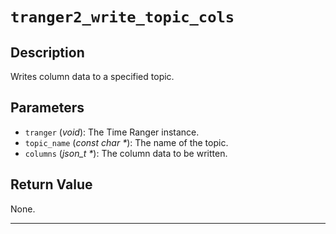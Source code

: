 # `tranger2_write_topic_cols`

## Description
Writes column data to a specified topic.

## Parameters
- `tranger` (*void*): The Time Ranger instance.
- `topic_name` (*const char \**): The name of the topic.
- `columns` (*json_t \**): The column data to be written.

## Return Value
None.

---
